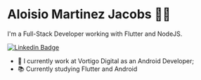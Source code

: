 <!--
**aloisiomartinez/aloisiomartinez** is a ✨ _special_ ✨ repository because its `README.md` (this file) appears on your GitHub profile.

Here are some ideas to get you started:

- 🔭 I’m currently working ...
- 🌱 I’m currently learning ...
- 👯 I’m looking to collaborate on ...
- 🤔 I’m looking for help with ...
- 💬 Ask me about ...
- 📫 How to reach me: ...
- 😄 Pronouns: I 
- ⚡ Fun fact: ...
-->

# Aloisio Martinez Jacobs :man_technologist:

I'm a Full-Stack Developer working with Flutter and NodeJS.


[![Linkedin Badge](https://img.shields.io/badge/-LinkedIn-blue?style=flat-square&logo=Linkedin&logoColor=white&link=https://www.linkedin.com/in/aloisiomartinez/)](https://www.linkedin.com/in/aloisiomartinez/)

 - 🔭 I currently work at Vortigo Digital as an Android Developer;
 - 📚 Currently studying Flutter and Android

